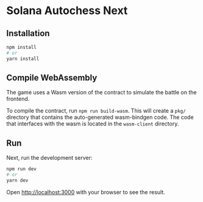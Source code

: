 
# Solana Autochess Next

## Installation

```bash
npm install
# or
yarn install
```

## Compile WebAssembly
The game uses a Wasm version of the contract to simulate the battle on the frontend.

To compile the contract, run `npm run build-wasm`. This will create a `pkg/` directory that contains the auto-generated wasm-bindgen code. The code that interfaces with the wasm is located in the `wasm-client` directory.

## Run

Next, run the development server:

```bash
npm run dev
# or
yarn dev
```

Open [http://localhost:3000](http://localhost:3000) with your browser to see the result.
